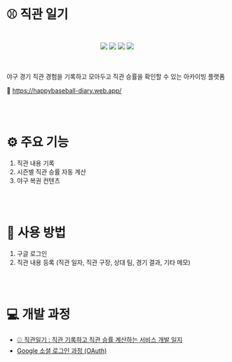 # ⚾️ 직관 일기

<div align=center>
<br/>
 <img src="https://img.shields.io/badge/React-61DAFB?style=flat-square&logo=React&logoColor=black"/>
  <img src="https://img.shields.io/badge/Typescript-3178C6?style=flat-square&logo=Typescript&logoColor=white"/>
  <img src="https://img.shields.io/badge/Firebase-FFCA28?style=flat-square&logo=firebase&logoColor=black"/>
  <img src="https://img.shields.io/badge/styled components-DB7093?style=flat-square&logo=styled-components&logoColor=white"/>
  <br/><br/>
</div><br/>

야구 경기 직관 경험을 기록하고 모아두고 직관 승률을 확인할 수 있는 아카이빙 플랫폼

🔗 https://happybaseball-diary.web.app/

<br/><br/>

# ⚙️ 주요 기능
1. 직관 내용 기록
2. 시즌별 직관 승률 자동 계산
3. 야구 복권 컨텐츠


<br/><br/>

# 📝 사용 방법
1. 구글 로그인
2. 직관 내용 등록 (직관 일자, 직관 구장, 상대 팀, 경기 결과, 기타 메모)
 

<br/><br/>

# 💻 개발 과정

- [⚾️ 직관일기 : 직관 기록하고 직관 승률 계산하는 서비스 개발 일지](https://inner-stella.tistory.com/entry/%E2%9A%BE%EF%B8%8F-%EC%A7%81%EA%B4%80%EC%9D%BC%EA%B8%B0-%EC%A7%81%EA%B4%80-%EA%B8%B0%EB%A1%9D%ED%95%98%EA%B3%A0-%EC%A7%81%EA%B4%80-%EC%8A%B9%EB%A5%A0-%EA%B3%84%EC%82%B0%ED%95%98%EB%8A%94-%EC%84%9C%EB%B9%84%EC%8A%A4-%EA%B0%9C%EB%B0%9C-%EC%9D%BC%EC%A7%80)
- [Google 소셜 로그인 과정 (OAuth)](https://inner-stella.tistory.com/entry/Google-%EC%86%8C%EC%85%9C-%EB%A1%9C%EA%B7%B8%EC%9D%B8-%EA%B5%AC%ED%98%84%ED%95%98%EA%B8%B0-OAuth)
